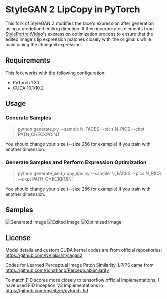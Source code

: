 # StyleGAN 2 LipCopy in PyTorch
This fork of StyleGAN 2 modifies the face's expression after generation using a predefined editing direction. It then incorporates elements from [StylePortraitVideo](https://style-portrait-video.github.io/)'s expression optimization process to ensure that the edited image's lip expression matches closely with the original's while maintaining the changed expression.

## Requirements
This fork works with the following configuration:
- PyTorch 1.3.1
- CUDA 10.1/10.2

## Usage

### Generate Samples

> python generate.py --sample N_FACES --pics N_PICS --ckpt PATH_CHECKPOINT

You should change your size (--size 256 for example) if you train with another dimension.

### Generate Samples and Perform Expression Optimization

> python generate_and_copy_lips.py --sample N_FACES --pics N_PICS --ckpt PATH_CHECKPOINT

You should change your size (--size 256 for example) if you train with another dimension.


## Samples

![Generated Image](https://github.com/rjcculaway/stylegan2-lipcopy-pytorch/assets/55573146/e68a2267-fdf1-4f73-ac02-40f4938a481e)
![Edited Image](https://github.com/rjcculaway/stylegan2-lipcopy-pytorch/assets/55573146/326ed721-96ae-4577-b6bb-56e1a41de508)
![Optimized Image](https://github.com/rjcculaway/stylegan2-lipcopy-pytorch/assets/55573146/ccea7493-f60e-448d-b0d0-1c78c8a90d1c)

## License

Model details and custom CUDA kernel codes are from official repostiories: https://github.com/NVlabs/stylegan2

Codes for Learned Perceptual Image Patch Similarity, LPIPS came from https://github.com/richzhang/PerceptualSimilarity

To match FID scores more closely to tensorflow official implementations, I have used FID Inception V3 implementations in https://github.com/mseitzer/pytorch-fid

